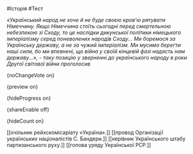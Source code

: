 #Історія #Тест

*«Український народ не хоче й не буде своєю кров'ю рятувати Німеччину. Якщо Німеччина стоїть сьогодні перед смертельною небезпекою зі Сходу, то це наслідки дикунської політики німецького імперіалізму серед поневолених народів Сходу... Ми боремося за Українську державу, а не за чужий імперіалізм. Ми мусимо берегти наші сили, бо ми впевнені, що війна у своїй кінцевій фазі надасть нам державу...», - таку позицію у зверненні до українського народу в роки Другої світової війни проголосив*

{noChangeVote on}

{preview on}

{hideProgress on}

{shareEnable off}

{hideCount on}

[[очільник рейхскомісаріату «Україна».]]
[[провод Організації українських націоналістів С. Бандери.]]
[[керівник Українського штабу партизанського руху.]]
[[голова уряду Української РСР.]]
